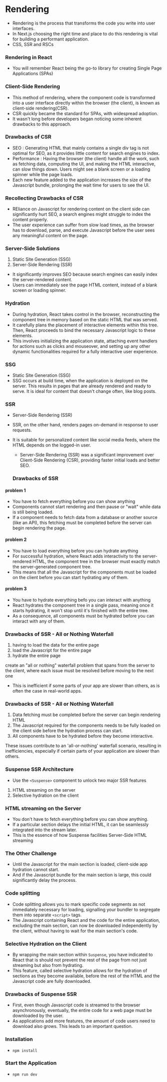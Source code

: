 # Rendering

- Rendering is the process that transforms the code you write into user interfaces.
- In Next.js choosing the right time and place to do this rendering is vital for building a performant application.
- CSS, SSR and RSCs

### Rendering in React

- You will remember React being the go-to library for creating Single Page Applications (SPAs)

### Client-Side Rendering

- This method of rendering, where the component code is transformed into a user interface directly within the browser (the client), is known as client-side rendering(CSR).
- CSR quickly became the standard for SPAs, with widespread adoption.
- It wasn't long before developers began noticing some inherent drawbacks to this approach.

### Drawbacks of CSR

- SEO : Generating HTML that mainly contains a single div tag is not optimal for SEO, as it provides little content for search engines to index.
- Performance : Having the browser (the client) handle all the work, such as fetching data, computing the UI, and making the HTML interactive, can slow things down. Users might see a blank screen or a loading spinner while the page loads.
- Each new feature added to the application increases the size of the Javascript bundle, prolonging the wait time for users to see the UI.

### Recollecting Drawbacks of CSR

- REliance on Javascript for rendering content on the client side can significantly hurt SEO, a search engines might struggle to index the content properly.
- The user experience can suffer from slow load times, as the browser has to download, parse, and execute Javascript before the user sees any meaningful content on the page.

### Server-Side Solutions

1. Static Site Generation (SSG)
2. Server-Side Rendering (SSR)

- It significantly improves SEO because search engines can easily index the server-rendered content.
- Users can immediately see the page HTML content, instead of a blank screen or loading spinner.

### Hydration

- During hydration, React takes control in the browser, reconstructing the component tree in memory based on the static HTML that was served.
- It carefully plans the placement of interactive elements within this tree. Then, React proceeds to bind the necessary Javascript logic to these elements.
- This involves initializing the application state, attaching event handlers for actions such as clicks and mouseover, and setting up any other dynamic functionalities required for a fully interactive user experience.

### SSG

- Static Site Generation (SSG)
- SSG occurs at build time, when the application is deployed on the server. This results in pages that are already rendered and ready to serve. It is ideal for content that doesn't change often, like blog posts.

### SSR

- Server-Side Rendering (SSR)
- SSR, on the other hand, renders pages on-demand in response to user requests.
- It is suitable for personalized content like social media feeds, where the HTML
  depends on the logged-in user.

  - Server-Side Rendering (SSR) was a significant improvement over Client-Side Rendering (CSR), providing faster initial loads and better SEO.

  ### Drawbacks of SSR

#### problem 1

- You have to fetch everything before you can show anything
- Components cannot start rendering and then pause or "wait" while data is still being loaded.
- If a component needs to fetch data from a database or another source (like an API), this fetching must be completed before the server can begin rendering the page.

#### problem 2

- You have to load everything before you can hydrate anything
- For successful hydration, where React adds interactivity to the server-rendered HTML, the component tree in the browser must exactly match the server-generated component tree.
- This means that all the Javascript for the components must be loaded on the client before you can start hydrating any of them.

#### problem 3

- You have to hydrate everything befo you can interact with anything
- React hydrates the component tree in a single pass, meaning once it starts hydrating, it won't stop until it's finished with the entire tree.
- As a consequence, all components must be hydrated before you can interact with any of them.

### Drawbacks of SSR - All or Nothing Waterfall

1. having to load the data for the entire page
2. load the Javascript for the entire page
3. hydrate the entire page

create an "all or nothing" waterfall problem that spans from the server to the client, where each issue must be resolved before moving to the next one

- This is inefficient if some parts of your app are slower than others, as is often the case in real-world apps.

### Drawbacks of SSR - All or Nothing Waterfall

1. Data fetching must be completed before the server can begin rendering HTML
2. The Javascript required for the components needs to be fully loaded on the client side before the hydration process can start.
3. All components have to be hydrated before they become interactive.

These issues contribute to an 'all-or-nothing' waterfall scenario, resulting in inefficiencies, especially if certain parts of your application are slower than others.

### Suspense SSR Architecture

- Use the `<Suspense>` component to unlock two major SSR features

1. HTML streaming on the server
2. Selective hydration on the client

### HTML streaming on the Server

- You don't have to fetch everything before you can show anything.
- If a particular section delays the initial HTML, it can be seamlessly integrated into the stream later.
- This is the essence of how Suspense facilities Server-Side HTML streaming

### The Other Challenge

- Until the Javascript for the main section is loaded, client-side app hydration cannot start.
- And if the Javascript bundle for the main section is large, this could significantly delay the process.

### Code splitting

- Code splitting allows you to mark specific code segments as not immediately necessary for loading, signalling your bundler to segregate them into separate `<script>` tags.
- The Javascript containing React and the code for the entire application, excluding the main section, can now be downloaded independently by the client, without having to wait for the main section's code.

### Selective Hydration on the Client

- By wrapping the main section within `Suspense`, you have indicated to React that is should not prevent the rest of the page from not just streaming but also from hydrating.
- This feature, called selective hydration allows for the hydration of sections as they become available, before the rest of the HTML and the Javascript code are fully downloaded.

### Drawbacks of Suspense SSR

- First, even though Javascript code is streamed to the browser asynchronously, eventually, the entire code for a web page must be downloaded by the user.
- As applications add more features, the amount of code users need to download also grows. This leads to an important question.

### Installation

- `npm install`

### Start the Application

- `npm run dev`
